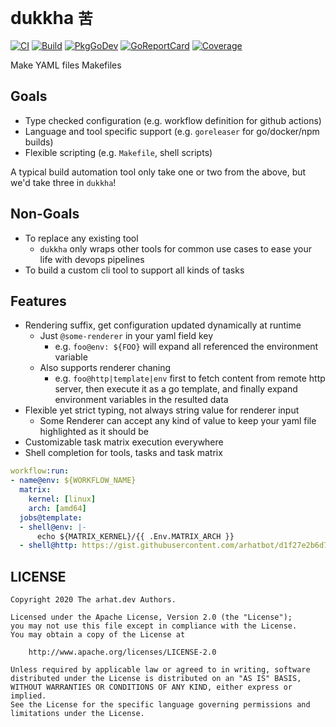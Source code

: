 # dukkha `苦`

[![CI](https://github.com/arhat-dev/dukkha/workflows/CI/badge.svg)](https://github.com/arhat-dev/dukkha/actions?query=workflow%3ACI)
[![Build](https://github.com/arhat-dev/dukkha/workflows/Build/badge.svg)](https://github.com/arhat-dev/dukkha/actions?query=workflow%3ABuild)
[![PkgGoDev](https://pkg.go.dev/badge/arhat.dev/dukkha)](https://pkg.go.dev/arhat.dev/dukkha)
[![GoReportCard](https://goreportcard.com/badge/arhat.dev/dukkha)](https://goreportcard.com/report/arhat.dev/dukkha)
[![Coverage](https://badge.arhat.dev/sonar/coverage/arhat-dev_dukkha?branch=master&token=1f8a3998312d6feee60ab16f1ef58ca8)](https://sonar.arhat.dev/dashboard?id=arhat-dev_dukkha)

Make YAML files Makefiles

## Goals

- Type checked configuration (e.g. workflow definition for github actions)
- Language and tool specific support (e.g. `goreleaser` for go/docker/npm builds)
- Flexible scripting (e.g. `Makefile`, shell scripts)

A typical build automation tool only take one or two from the above, but we'd take three in `dukkha`!

## Non-Goals

- To replace any existing tool
  - `dukkha` only wraps other tools for common use cases to ease your life with devops pipelines
- To build a custom cli tool to support all kinds of tasks

## Features

- Rendering suffix, get configuration updated dynamically at runtime
  - Just `@some-renderer` in your yaml field key
    - e.g. `foo@env: ${FOO}` will expand all referenced the environment variable
  - Also supports renderer chaning
    - e.g. `foo@http|template|env` first to fetch content from remote http server, then execute it as a go template, and finally expand environment variables in the resulted data
- Flexible yet strict typing, not always string value for renderer input
  - Some Renderer can accept any kind of value to keep your yaml file highlighted as it should be
- Customizable task matrix execution everywhere
- Shell completion for tools, tasks and task matrix

```yaml
workflow:run:
- name@env: ${WORKFLOW_NAME}
  matrix:
    kernel: [linux]
    arch: [amd64]
  jobs@template:
  - shell@env: |-
      echo ${MATRIX_KERNEL}/{{ .Env.MATRIX_ARCH }}
  - shell@http: https://gist.githubusercontent.com/arhatbot/d1f27e2b6d7e41a7c9d0a6ef7e39a921/raw/1e014333a3d78ac1139bc4cab9a68685e5080685/echo.sh
```

## LICENSE

```text
Copyright 2020 The arhat.dev Authors.

Licensed under the Apache License, Version 2.0 (the "License");
you may not use this file except in compliance with the License.
You may obtain a copy of the License at

    http://www.apache.org/licenses/LICENSE-2.0

Unless required by applicable law or agreed to in writing, software
distributed under the License is distributed on an "AS IS" BASIS,
WITHOUT WARRANTIES OR CONDITIONS OF ANY KIND, either express or implied.
See the License for the specific language governing permissions and
limitations under the License.
```

